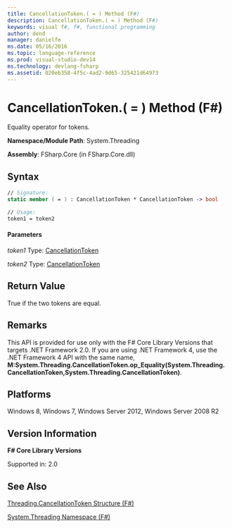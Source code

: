 ```yaml
---
title: CancellationToken.( = ) Method (F#)
description: CancellationToken.( = ) Method (F#)
keywords: visual f#, f#, functional programming
author: dend
manager: danielfe
ms.date: 05/16/2016
ms.topic: language-reference
ms.prod: visual-studio-dev14
ms.technology: devlang-fsharp
ms.assetid: 020eb358-4f5c-4ad2-9d65-325421d64973 
---
```


# CancellationToken.( = ) Method (F#)

Equality operator for tokens.

**Namespace/Module Path**: System.Threading

**Assembly**: FSharp.Core (in FSharp.Core.dll)


## Syntax

```fsharp
// Signature:
static member ( = ) : CancellationToken * CancellationToken -> bool

// Usage:
token1 = token2
```

#### Parameters
*token1*
Type: [CancellationToken](https://msdn.microsoft.com/library/31a3eafe-b61b-46c4-927d-bc9a3ae357c2)


*token2*
Type: [CancellationToken](https://msdn.microsoft.com/library/31a3eafe-b61b-46c4-927d-bc9a3ae357c2)

## Return Value

True if the two tokens are equal.

## Remarks
This API is provided for use only with the F# Core Library Versions that targets .NET Framework 2.0. If you are using .NET Framework 4, use the .NET Framework 4 API with the same name, **M:System.Threading.CancellationToken.op_Equality(System.Threading.CancellationToken,System.Threading.CancellationToken)**.


## Platforms
Windows 8, Windows 7, Windows Server 2012, Windows Server 2008 R2


## Version Information
**F# Core Library Versions**

Supported in: 2.0




## See Also
[Threading.CancellationToken Structure &#40;F&#35;&#41;](Threading.CancellationToken-Structure-%5BFSharp%5D.md)

[System.Threading Namespace &#40;F&#35;&#41;](System.Threading-Namespace-%5BFSharp%5D.md)

